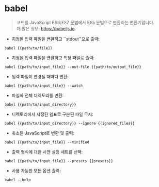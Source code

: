 # babel

> 코드를 JavaScript ES6/ES7 문법에서 ES5 문법으로 변환하는 변환기입니다.
> 더 많은 정보: <https://babeljs.io>.

- 지정된 입력 파일을 변환하고 ``stdout`'으로 출력:

`babel {{path/to/file}}`

- 지정된 입력 파일을 변환하고 특정 파일로 출력:

`babel {{path/to/input_file}} --out-file {{path/to/output_file}}`

- 입력 파일이 변경될 때마다 변환:

`babel {{path/to/input_file}} --watch`

- 파일의 전체 디렉토리를 변환:

`babel {{path/to/input_directory}}`

- 디렉토리에서 지정된 쉼표로 구분된 파일 무시:

`babel {{path/to/input_directory}} --ignore {{ignored_files}}`

- 축소된 JavaScript로 변환 및 출력:

`babel {{path/to/input_file}} --minified`

- 출력 형식에 대한 사전 설정 세트를 선택:

`babel {{path/to/input_file}} --presets {{presets}}`

- 사용 가능한 모든 옵션 출력:

`babel --help`

